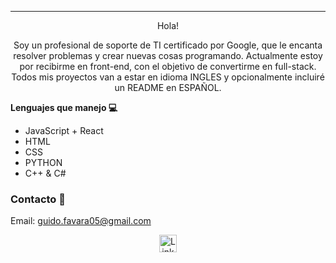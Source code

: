 
***
<p align="center">
Hola! 
</p>

<p align="center">
Soy un profesional de soporte de TI certificado por Google, que le encanta resolver problemas y crear nuevas cosas programando. Actualmente estoy por recibirme en front-end, con el objetivo de convertirme en full-stack. Todos mis proyectos van a estar en idioma INGLES y opcionalmente incluiré un README en ESPAÑOL.
</p>


  <strong>Lenguajes que manejo 💻 </strong>

- JavaScript + React
- HTML
- CSS
- PYTHON
- C++ & C#


### Contacto 📧 
Email: guido.favara05@gmail.com

<p align="center">
  <a href="https://www.linkedin.com/in/guido-favara/" target="_blank">
    <img align="center" src="https://cdn.jsdelivr.net/npm/simple-icons@3.0.1/icons/linkedin.svg" alt="LinkedIn" height="28px" width="28px" />
  </a>
